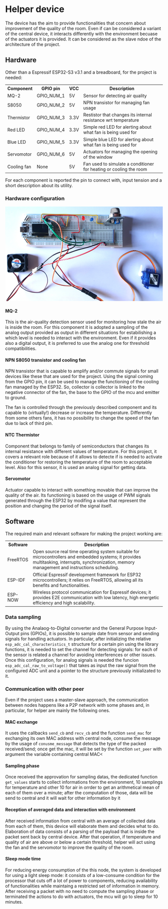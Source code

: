 # Helper device #

The device has the aim to provide functionalities that concern about improvement of the quality of the room. Even if can be considered a variant of the central device, it interacts differently with the environment becuase of the actuators it is provided. It can be considered as the slave ndoe of the architecture of the project.

## Hardware ##
Other than a Espressif ESP32-S3 v3.1 and a breadboard, for the project is needed:

<table>
    <tr>
        <th>Component</th>
        <th>GPIO pin</th>
        <th>VCC</th>
        <th>Description</th>
    </tr>
    <tr>
        <td>MQ-2</td>
        <td>GPIO_NUM_1</td>
        <td>5V</td>
        <td>Sensor for detecting air quality</td>
    <tr>
    <tr>
        <td>S8050</td>
        <td>GPIO_NUM_2</td>
        <td>5V</td>
        <td>NPN transistor for managing fan usage</td>
    <tr>
    <tr>
        <td>Thermistor</td>
        <td>GPIO_NUM_3</td>
        <td>3.3V</td>
        <td>Restistor that changes its internal resistance wrt temperature</td>
    <tr>
        <tr>
        <td>Red LED</td>
        <td>GPIO_NUM_4</td>
        <td>3.3V</td>
        <td>Simple red LED for alerting about what fan is being used for</td>
    <tr>
    <tr>
        <td>Blue LED</td>
        <td>GPIO_NUM_5</td>
        <td>3.3V</td>
        <td>Simple blue LED for alerting about what fan is being used for</td>
    <tr>
    <tr>
        <td>Servomotor</td>
        <td>GPIO_NUM_6</td>
        <td>5V</td>
        <td>Actuators for managing the opening of the window</td>
    </tr>
        <td>Cooling fan</td>
        <td>None</td>
        <td>5V</td>
        <td>Fan used to simulate a conditioner for heating or cooling the room</td>
    <tr>
</table>

For each component is reported the pin to connect with, input tension and a short description about its utility.

### Hardware configuration ###

<img src = "./helper_hw_configuration.jpeg">

#### MQ-2 ####
This is the air-quality detection sensor used for monitoring how stale the air is inside the room. For this component it is adopted a sampling of the analog output provided as output in different situations for estabilishing a which level is needed to interact with the environment. Even if it provides also a digital output, it is preferred to use the analog one for threshold compatibilities.

#### NPN S8050 transistor and cooling fan ####
NPN transistor that is capable to amplify and/or commute signals for small devices like these that are used for the project. Using the signal coming from the GPIO pin, it can be used to manage the functioning of the cooling fan managed by the ESP32. So, collector is collector is linked to the negative connector of the fan, the base to the GPIO of the mcu and emitter to ground.

The fan is controlled through the previously described component and its capable to (virtually!) decrease or increase the temperature. Differently from some others fans, it has no possibility to change the speed of the fan due to lack of third pin.

#### NTC Thermistor ####
Component that belongs to family of semiconductors that changes its internal resistance with different values of temperature. For this project, it covers a relevant role because of it allows to detecte if is needed to activate the conditioner for restoring the temperature of the room to acceptable level. Also for this sensor, it is used an analog signal for getting data.

#### Servomotor ####
Actuator capable to interact with something movable that can improve the quality of the air. Its functioning is based on the usage of PWM signals generated through the ESP32 by modifing a value that represent the position and changing the period of the signal itself.



## Software ##
The required main and relevant software for making the project working are:
<table>
    <tr>
        <th>Software</th>
        <th>Description</th>
    </tr>
    <tr>
        <td>
            FreeRTOS
        </td>
        <td>
            Open source real time operating system suitable for microcontrollers and embedded systems; it provides multitasking, interrupts, synchronization, memory management and instructions scheduling.
        </td>
    </tr>
    <tr>
        <td>
            ESP-IDF
        </td>
        <td>
            Official Espressif development framework for ESP32 microcontrollers; it relies on FreeRTOS, allowing all its benefits and functionalities.
        </td>
    </tr>
    <tr>
        <td>
            ESP-NOW
        </td>
        <td>
            Wireless protocol communication for Espressif devices; it provides E2E communication with low latency, high energetic efficiency and high scalability.
        </td>
    </tr>
</table>

### Data sampling ###
By using the Analaog-to-Digital converter and the General Purpose Input-Output pins (GPIOs), it is possible to sample date from sensor and sending signals for handling actuators. In particular, after initializing the relative <code>esp_adc_cal_characteristics_t</code> structure for a certain pin using the library functions, it is needed to set the channel for detecting signals: for each of the sensor is related a channel for avoiding interferences or other issues. Once this configuration, for analog signals is needed the funcion <code>esp_adc_cal_raw_to_voltage()</code> that takes as input the raw signal from the configured ADC unit and a pointer to the structure previously initializated to it.

### Communication with other peer ###
Even if the project uses a master-slave approach, the communication between nodes happens like a P2P network with some phases and, in particular, for helper are mainly the following ones. 

#### MAC exchange #### 
It uses the callbacks <code>send_cb</code> and <code>recv_cb</code> and the function <code>send_mac</code> for exchanging its own MAC address with central node, consume the message by the usage of <code>conusme_message</code> that detects the type of the packed received/send; once get the mac, it will be set by the function <code>set_peer</code> with argument the variable containing central MAC<

#### Sampling phase #### 
Once received the approvation for sampling datas, the dedicated function <code>get_values</code> starts to collect informations from the environment, 10 samplings for temperature and other 10 for air in orrder to get an arithmetical mean of each of them over a minute; after the computation of those, data will be send to central and it will wait for other information by it

#### Reception of averaged data and interaction with environment #### 
After received information from central with an average of collected data from each of them, this device will elaborate them and decides what to do. Elaboration of data consists of a parsing of the payload that is inside the packet sent back by central device. After that operation, if temperature and quality of air are above or below a certain threshold, helper will act using the fan and the servomotor to improve the quality of the room.

#### Sleep mode time ####
For reducing energy consumption of the this node, the system is developed for using a light sleep mode: it consists of a low-consume condition for the processor that cuts off a lot of power to components, reducing availability of functionalities while maintaing a restricted set of information in memory. After receiving a packet with no need to compute the sampling phase or terminated the actions to do with actuators, the mcu will go to sleep for 10 minutes.  

